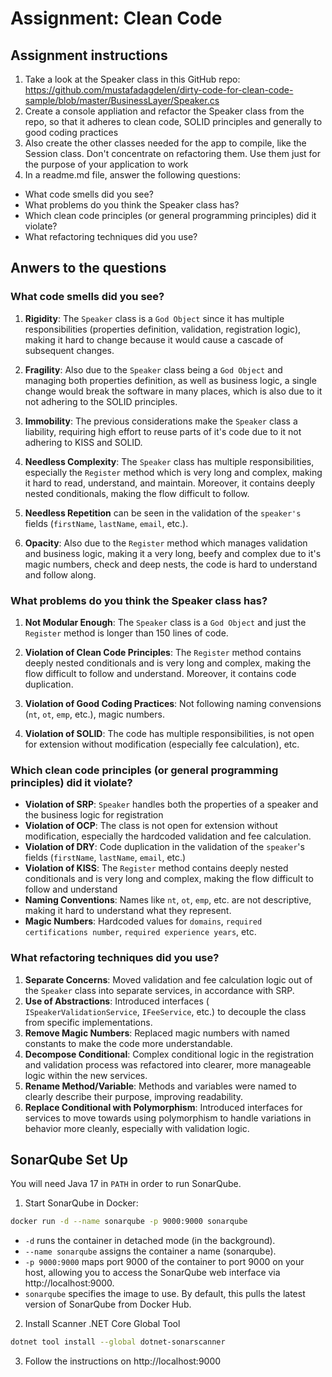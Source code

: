 # Assignment: Clean Code
## Assignment instructions
1. Take a look at the Speaker class in this GitHub repo: https://github.com/mustafadagdelen/dirty-code-for-clean-code-sample/blob/master/BusinessLayer/Speaker.cs
2. Create a console appliation and refactor the Speaker class from the repo, so that it adheres to clean code, SOLID principles and generally to good coding practices
3. Also create the other classes needed for the app to compile, like the Session class. Don't concentrate on refactoring them. Use them just for the purpose of your application to work
4. In a readme.md file, answer the following questions:
* What code smells did you see?
* What problems do you think the Speaker class has?
* Which clean code principles (or general programming principles) did it violate?
* What refactoring techniques did you use?

## Anwers to the questions
### What code smells did you see?

1. **Rigidity**: The `Speaker` class is a `God Object` since it has multiple responsibilities (properties definition, validation, registration logic), making it hard to change because it would cause a cascade of subsequent changes.

2. **Fragility**: Also due to the `Speaker` class being a `God Object` and managing both properties definition, as well as business logic, a single change would break the software in many places, which is also due to it not adhering to the SOLID principles.

3. **Immobility**: The previous considerations make the `Speaker` class a liability, requiring high effort to reuse parts of it's code due to it not adhering to KISS and SOLID.

4. **Needless Complexity**: The `Speaker` class has multiple responsibilities, especially the `Register` method which is very long and complex, making it hard to read, understand, and maintain. Moreover, it contains deeply nested conditionals, making the flow difficult to follow.

5. **Needless Repetition** can be seen in the validation of the `speaker's` fields (`firstName`, `lastName`, `email`, etc.).

6. **Opacity**: Also due to the `Register` method which manages validation and business logic, making it a very long, beefy and complex due to it's magic numbers, check and deep nests, the code is hard to understand and follow along.

### What problems do you think the Speaker class has?

1. **Not Modular Enough**: The `Speaker` class is a `God Object` and just the `Register` method is longer than 150 lines of code.

2. **Violation of Clean Code Principles**: The `Register` method contains deeply nested conditionals and is very long and complex, making the flow difficult to follow and understand. Moreover, it contains code duplication.

3. **Violation of Good Coding Practices**: Not following naming convensions (`nt`, `ot`, `emp`, etc.), magic numbers.

4. **Violation of SOLID**: The code has multiple responsibilities, is not open for extension without modification (especially fee calculation), etc.

### Which clean code principles (or general programming principles) did it violate?

* **Violation of SRP**: `Speaker` handles both the properties of a speaker and the business logic for registration
* **Violation of OCP**: The class is not open for extension without modification, especially the hardcoded validation and fee calculation.
* **Violation of DRY**: Code duplication in the validation of the `speaker`'s fields (`firstName`, `lastName`, `email`, etc.)
* **Violation of KISS**: The `Register` method contains deeply nested conditionals and is very long and complex, making the flow difficult to follow and understand
* **Naming Conventions**: Names like `nt`, `ot`, `emp`, etc. are not descriptive, making it hard to understand what they represent.
* **Magic Numbers**: Hardcoded values for `domains`, `required certifications number`, `required experience years`, etc.

### What refactoring techniques did you use?

1. **Separate Concerns**: Moved validation and fee calculation logic out of the `Speaker` class into separate services, in accordance with SRP.
1. **Use of Abstractions**: Introduced interfaces ( `ISpeakerValidationService`, `IFeeService`, etc.) to decouple the class from specific implementations.
2. **Remove Magic Numbers**: Replaced magic numbers with named constants to make the code more understandable.
3. **Decompose Conditional**: Complex conditional logic in the registration and validation process was refactored into clearer, more manageable logic within the new services.
4. **Rename Method/Variable**: Methods and variables were named to clearly describe their purpose, improving readability.
5. **Replace Conditional with Polymorphism**: Introduced interfaces for services to move towards using polymorphism to handle variations in behavior more cleanly, especially with validation logic.

## SonarQube Set Up

You will need Java 17 in `PATH` in order to run SonarQube.

1. Start SonarQube in Docker:
```bash
docker run -d --name sonarqube -p 9000:9000 sonarqube
```

* `-d` runs the container in detached mode (in the background).
* `--name sonarqube` assigns the container a name (sonarqube).
* `-p 9000:9000` maps port 9000 of the container to port 9000 on your host, allowing you to access the SonarQube web interface via http://localhost:9000.
* `sonarqube` specifies the image to use. By default, this pulls the latest version of SonarQube from Docker Hub.

2. Install Scanner .NET Core Global Tool
```bash
dotnet tool install --global dotnet-sonarscanner
```

3. Follow the instructions on http://localhost:9000